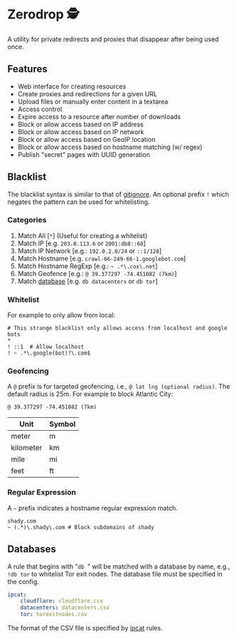 # Zerodrop 🕵️

A utility for private redirects and proxies that disappear after being used once. 

## Features

* Web interface for creating resources
* Create proxies and redirections for a given URL
* Upload files or manually enter content in a textarea
* Access control
* Expire access to a resource after number of downloads
* Block or allow access based on IP address
* Block or allow access based on IP network
* Block or allow access based on GeoIP location
* Block or allow access based on hostname matching (w/ regex)
* Publish "secret" pages with UUID generation

## Blacklist

The blacklist syntax is similar to that of [gitignore][1]. An optional prefix `!` which negates the pattern can be used for whitelisting.

### Categories

1. Match All [`*`] (Useful for creating a whitelist)
2. Match IP [e.g. `203.0.113.6` or `2001:db8::68`]
3. Match IP Network [e.g.: `192.0.2.0/24` or `::1/128`]
4. Match Hostname [e.g. `crawl-66-249-66-1.googlebot.com`]
5. Match Hostname RegExp [e.g.: `~ .*\.cox\.net`]
6. Match Geofence [e.g.: `@ 39.377297 -74.451082 (7km)`]
7. Match [database][2] [e.g. `db datacenters` or `db tor`]

### Whitelist

For example to only allow from local:

```
# This strange blacklist only allows access from localhost and google bots
*
! ::1  # Allow localhost
! ~ .*\.google(bot)?\.com$
```

### Geofencing

A `@` prefix is for targeted geofencing, i.e., `@ lat lng (optional radius)`. The default radius is 25m. For example to block Atlantic City:

```
@ 39.377297 -74.451082 (7km)
```

| Unit      | Symbol |
| --------- | ------ |
| meter     | m      |
| kilometer | km     |
| mile      | mi     |
| feet      | ft     |

### Regular Expression

A `~` prefix indicates a hostname regular expression match.

```
shady.com
~ (.*)\.shady\.com # Block subdomains of shady
```

## Databases

A rule that begins with "`db `" will be matched with a database by name, e.g.,
`!db tor` to whitelist Tor exit nodes. The database file must be specified in
the config.

```yaml
ipcat:
    cloudflare: cloudflare.csv
    datacenters: datacenters.csv
    tor: torexitnodes.csv
```

The format of the CSV file is specified by [ipcat][2] rules.


[1]: https://git-scm.com/docs/gitignore
[2]: https://github.com/oftn-oswg/ipcat
